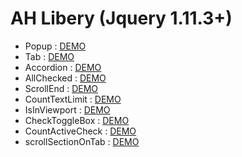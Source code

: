 # AH Libery (Jquery 1.11.3+)

* Popup : [DEMO](https://codepen.io/95kds/pen/MWLWRxM)
* Tab : [DEMO](https://codepen.io/95kds/pen/WNPbJpX)
* Accordion : [DEMO](https://codepen.io/95kds/pen/LYqVGdY)
* AllChecked : [DEMO](https://codepen.io/95kds/pen/qBgdbwd)
* ScrollEnd : [DEMO](https://codepen.io/95kds/pen/LYqVNvz)
* CountTextLimit : [DEMO](https://codepen.io/95kds/pen/RwvPGVW)
* IsInViewport : [DEMO](https://codepen.io/95kds/pen/zYeGoJB)
* CheckToggleBox : [DEMO](https://codepen.io/95kds/pen/dyaovZy)
* CountActiveCheck : [DEMO](https://codepen.io/95kds/pen/NWoqjPz)
* scrollSectionOnTab : [DEMO](https://codepen.io/95kds/pen/vYbOwoR)
